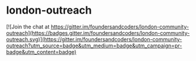 # london-outreach

[![Join the chat at https://gitter.im/foundersandcoders/london-community-outreach](https://badges.gitter.im/foundersandcoders/london-community-outreach.svg)](https://gitter.im/foundersandcoders/london-community-outreach?utm_source=badge&utm_medium=badge&utm_campaign=pr-badge&utm_content=badge)
